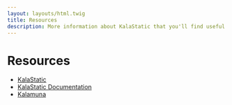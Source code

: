 ```yaml
---
layout: layouts/html.twig
title: Resources
description: More information about KalaStatic that you'll find useful.
---
```


# Resources

- [KalaStatic](https://github.com/kalamuna/kalastatic/)
- [KalaStatic Documentation](http://kalastatic.readthedocs.io/en/latest/)
- [Kalamuna](https://www.kalamuna.com/)
